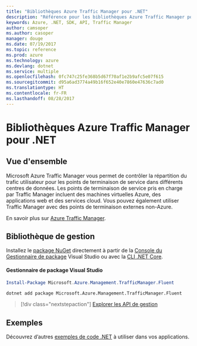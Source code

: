 ```yaml
---
title: "Bibliothèques Azure Traffic Manager pour .NET"
description: "Référence pour les bibliothèques Azure Traffic Manager pour .NET"
keywords: Azure, .NET, SDK, API, Traffic Manager
author: camsoper
ms.author: casoper
manager: douge
ms.date: 07/19/2017
ms.topic: reference
ms.prod: azure
ms.technology: azure
ms.devlang: dotnet
ms.service: multiple
ms.openlocfilehash: 0fc747c25fe368b5d67f70af1e2b9afc5e07f615
ms.sourcegitcommit: d95a6ad3774a49b16f652e40e7860e47636c7ad0
ms.translationtype: HT
ms.contentlocale: fr-FR
ms.lasthandoff: 08/28/2017
---
```

# <a name="azure-traffic-manager-libraries-for-net"></a>Bibliothèques Azure Traffic Manager pour .NET

## <a name="overview"></a>Vue d'ensemble

Microsoft Azure Traffic Manager vous permet de contrôler la répartition du trafic utilisateur pour les points de terminaison de service dans différents centres de données. Les points de terminaison de service pris en charge par Traffic Manager incluent des machines virtuelles Azure, des applications web et des services cloud. Vous pouvez également utiliser Traffic Manager avec des points de terminaison externes non-Azure.

En savoir plus sur [Azure Traffic Manager](https://docs.microsoft.com/en-us/azure/traffic-manager/traffic-manager-overview).  

## <a name="management-library"></a>Bibliothèque de gestion

Installez le [package NuGet](https://www.nuget.org/packages/Microsoft.Azure.Management.TrafficManager.Fluent) directement à partir de la [Console du Gestionnaire de package][PackageManager] Visual Studio ou avec la [CLI .NET Core][DotNetCLI].

#### <a name="visual-studio-package-manager"></a>Gestionnaire de package Visual Studio

```powershell
Install-Package Microsoft.Azure.Management.TrafficManager.Fluent
```

```bash
dotnet add package Microsoft.Azure.Management.TrafficManager.Fluent
```

> [!div class="nextstepaction"]
> [Explorer les API de gestion](/dotnet/api/overview/azure/trafficmanager/management)

## <a name="samples"></a>Exemples

Découvrez d’autres [exemples de code .NET](https://azure.microsoft.com/resources/samples/?platform=dotnet) à utiliser dans vos applications.

[PackageManager]: https://docs.microsoft.com/nuget/tools/package-manager-console
[DotNetCLI]: https://docs.microsoft.com/en-us/dotnet/core/tools/dotnet-add-package